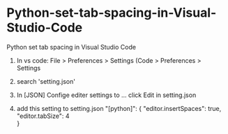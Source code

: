 # Python-set-tab-spacing-in-Visual-Studio-Code
Python set tab spacing in Visual Studio Code

1. In vs code: File > Preferences > Settings (Code > Preferences > Settings 
2. search 'setting.json'
3. In [JSON] 
Confige editer settings to ...
click Edit in setting.json

4. add this setting to setting.json
"[python]": {
  "editor.insertSpaces": true,
  "editor.tabSize": 4  
}
